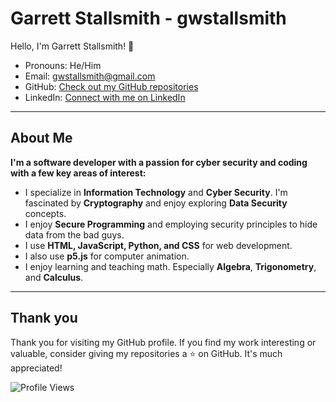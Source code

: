 # Garrett Stallsmith - gwstallsmith

Hello, I'm Garrett Stallsmith! 👋
- Pronouns: He/Him
- Email: [gwstallsmith@gmail.com](gwstallsmith@gmail.com)
- GitHub: [Check out my GitHub repositories](https://github.com/gwstallsmith?tab=repositories)
- LinkedIn: [Connect with me on LinkedIn](https://www.linkedin.com/in/garrett-stallsmith-215237204/)

<hr>

## About Me

**I'm a software developer with a passion for cyber security and coding with a few key areas of interest:**

- I specialize in __Information Technology__ and __Cyber Security__. I'm fascinated by __Cryptography__ and enjoy exploring __Data Security__ concepts.
- I enjoy __Secure Programming__ and employing security principles to hide data from the bad guys.
- I use __HTML, JavaScript, Python, and CSS__ for web development.
- I also use __p5.js__ for computer animation.
- I enjoy learning and teaching math. Especially __Algebra__, __Trigonometry__, and __Calculus__.
<hr>

<!--
![Resume](resume.jpg)
<hr>
-->

## Thank you

Thank you for visiting my GitHub profile. If you find my work interesting or valuable, consider giving my repositories a ⭐️ on GitHub. It's much appreciated!

![Profile Views](https://komarev.com/ghpvc/?username=gwstallsmith&color=blue)
